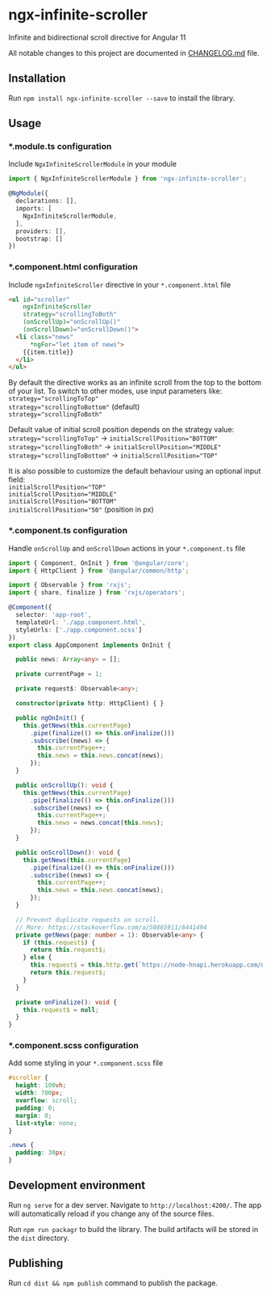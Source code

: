# ngx-infinite-scroller

Infinite and bidirectional scroll directive for Angular 11

All notable changes to this project are documented in [CHANGELOG.md](https://github.com/staskolukasz/ngx-infinite-scroller/blob/master/CHANGELOG.md) file.

## Installation

Run `npm install ngx-infinite-scroller --save` to install the library.

## Usage

### *.module.ts configuration

Include `NgxInfiniteScrollerModule` in your module

```typescript
import { NgxInfiniteScrollerModule } from 'ngx-infinite-scroller';

@NgModule({
  declarations: [],
  imports: [
    NgxInfiniteScrollerModule,
  ],
  providers: [],
  bootstrap: []
})
```

### *.component.html configuration

Include `ngxInfiniteScroller` directive in your `*.component.html` file

```html
<ul id="scroller"
    ngxInfiniteScroller
    strategy="scrollingToBoth"
    (onScrollUp)="onScrollUp()"
    (onScrollDown)="onScrollDown()">
  <li class="news"
      *ngFor="let item of news">
    {{item.title}}
  </li>
</ul>
```
By default the directive works as an infinite scroll from the top to the bottom of your list. To switch to other modes, use input parameters like:  
`strategy="scrollingToTop"`  
`strategy="scrollingToBottom"` (default)  
`strategy="scrollingToBoth"`  

Default value of initial scroll position depends on the strategy value:  
`strategy="scrollingToTop"` -> `initialScrollPosition="BOTTOM"`  
`strategy="scrollingToBoth"` -> `initialScrollPosition="MIDDLE"`  
`strategy="scrollingToBottom"` -> `initialScrollPosition="TOP"`  

It is also possible to customize the default behaviour using an optional input field:  
`initialScrollPosition="TOP"`  
`initialScrollPosition="MIDDLE"`  
`initialScrollPosition="BOTTOM"`  
`initialScrollPosition="50"` (position in px)  

### *.component.ts configuration

Handle `onScrollUp` and `onScrollDown` actions in your `*.component.ts` file

```typescript
import { Component, OnInit } from '@angular/core';
import { HttpClient } from '@angular/common/http';

import { Observable } from 'rxjs';
import { share, finalize } from 'rxjs/operators';

@Component({
  selector: 'app-root',
  templateUrl: './app.component.html',
  styleUrls: ['./app.component.scss']
})
export class AppComponent implements OnInit {

  public news: Array<any> = [];

  private currentPage = 1;

  private request$: Observable<any>;

  constructor(private http: HttpClient) { }

  public ngOnInit() {
    this.getNews(this.currentPage)
      .pipe(finalize(() => this.onFinalize()))
      .subscribe((news) => {
        this.currentPage++;
        this.news = this.news.concat(news);
      });
  }

  public onScrollUp(): void {
    this.getNews(this.currentPage)
      .pipe(finalize(() => this.onFinalize()))
      .subscribe((news) => {
        this.currentPage++;
        this.news = news.concat(this.news);
      });
  }

  public onScrollDown(): void {
    this.getNews(this.currentPage)
      .pipe(finalize(() => this.onFinalize()))
      .subscribe((news) => {
        this.currentPage++;
        this.news = this.news.concat(news);
      });
  }

  // Prevent duplicate requests on scroll.
  // More: https://stackoverflow.com/a/50865911/6441494
  private getNews(page: number = 1): Observable<any> {
    if (this.request$) {
      return this.request$;
    } else {
      this.request$ = this.http.get(`https://node-hnapi.herokuapp.com/news?page=${page}`).pipe(share());
      return this.request$;
    }
  }

  private onFinalize(): void {
    this.request$ = null;
  }
}

```

### *.component.scss configuration

Add some styling in your `*.component.scss` file

```scss
#scroller {
  height: 100vh;
  width: 700px;
  overflow: scroll;
  padding: 0;
  margin: 0;
  list-style: none;
}

.news {
  padding: 30px;
}
```

## Development environment

Run `ng serve` for a dev server. Navigate to `http://localhost:4200/`. The app will automatically reload if you change any of the source files.

Run `npm run packagr` to build the library. The build artifacts will be stored in the `dist` directory.

## Publishing

Run `cd dist && npm publish` command to publish the package.